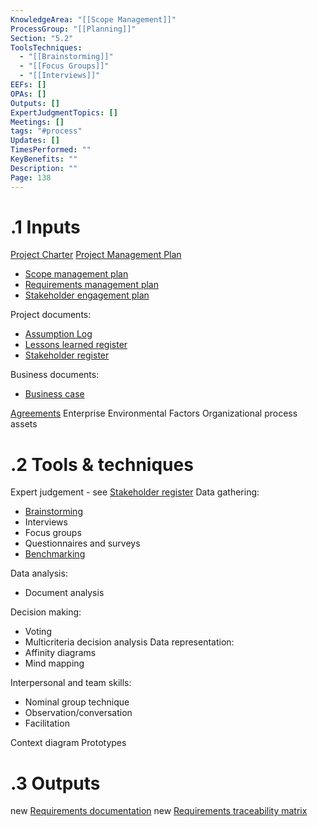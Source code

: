 ```yaml
---
KnowledgeArea: "[[Scope Management]]"
ProcessGroup: "[[Planning]]"
Section: "5.2"
ToolsTechniques:
  - "[[Brainstorming]]"
  - "[[Focus Groups]]"
  - "[[Interviews]]"
EEFs: []
OPAs: []
Outputs: []
ExpertJudgmentTopics: []
Meetings: []
tags: "#process"
Updates: []
TimesPerformed: ""
KeyBenefits: ""
Description: ""
Page: 138
---
```

# .1 Inputs
[Project Charter](Project%20Charter.md)
[Project Management Plan](Project%20Management%20Plan.md)
* [Scope management plan](Scope%20management%20plan.md)
* [Requirements management plan](Requirements%20management%20plan.md)
* [Stakeholder engagement plan](Stakeholder%20engagement%20plan.md)


Project documents:
* [Assumption Log](Assumption%20Log.md)
* [Lessons learned register](Lessons%20learned%20register.md)
* [Stakeholder register](Stakeholder%20register.md)

Business documents:
* [Business case](Business%20case.md)

[Agreements](Agreements.md)
Enterprise Environmental Factors
Organizational process assets

# .2 Tools & techniques
Expert judgement - see [Stakeholder register](Stakeholder%20register.md)
Data gathering:
* [Brainstorming](Brainstorming.md)
* Interviews
* Focus groups
* Questionnaires and surveys
* [Benchmarking](Benchmarking.md)

Data analysis:
* Document analysis

Decision making:
* Voting
* Multicriteria decision analysis
Data representation:
* Affinity diagrams
* Mind mapping

Interpersonal and team skills:
* Nominal group technique
* Observation/conversation
* Facilitation

Context diagram
Prototypes

# .3 Outputs
new [Requirements documentation](Requirements%20documentation.md)
new [Requirements traceability matrix](Requirements%20traceability%20matrix.md)


